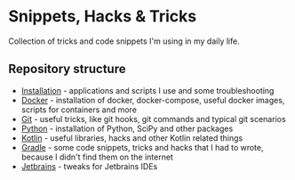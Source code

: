 # Snippets, Hacks & Tricks
Collection of tricks and code snippets I'm using in my daily life.

## Repository structure
* [Installation](installation.md) - applications and scripts I use and some troubleshooting
* [Docker](docker.md) - installation of docker, docker-compose, useful docker images, scripts for containers and more
* [Git](git.md) - useful tricks, like git hooks, git commands and typical git scenarios
* [Python](python.md) - installation of Python, SciPy and other packages
* [Kotlin](kotlin.md) - useful libraries, hacks and other Kotlin related things
* [Gradle](gradle.md) - some code snippets, tricks and hacks that I had to wrote, because I didn't find them on the internet
* [Jetbrains](jetbrains.md) - tweaks for Jetbrains IDEs